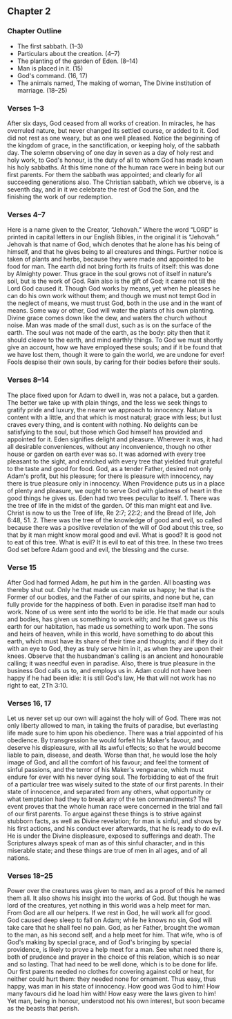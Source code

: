 ## Chapter 2

### Chapter Outline

- The first sabbath. (1–3)
- Particulars about the creation. (4–7)
- The planting of the garden of Eden. (8–14)
- Man is placed in it. (15)
- God's command. (16, 17)
- The animals named, The making of woman, The Divine institution of marriage. (18–25)

### Verses 1–3

After six days, God ceased from all works of creation. In miracles, he has overruled nature, but never changed its settled course, or added to it. God did not rest as one weary, but as one well pleased. Notice the beginning of the kingdom of grace, in the sanctification, or keeping holy, of the sabbath day. The solemn observing of one day in seven as a day of holy rest and holy work, to God's honour, is the duty of all to whom God has made known his holy sabbaths. At this time none of the human race were in being but our first parents. For them the sabbath was appointed; and clearly for all succeeding generations also. The Christian sabbath, which we observe, is a seventh day, and in it we celebrate the rest of God the Son, and the finishing the work of our redemption.

### Verses 4–7

Here is a name given to the Creator, “Jehovah.” Where the word “LORD” is printed in capital letters in our English Bibles, in the original it is “Jehovah.” Jehovah is that name of God, which denotes that he alone has his being of himself, and that he gives being to all creatures and things. Further notice is taken of plants and herbs, because they were made and appointed to be food for man. The earth did not bring forth its fruits of itself: this was done by Almighty power. Thus grace in the soul grows not of itself in nature's soil, but is the work of God. Rain also is the gift of God; it came not till the Lord God caused it. Though God works by means, yet when he pleases he can do his own work without them; and though we must not tempt God in the neglect of means, we must trust God, both in the use and in the want of means. Some way or other, God will water the plants of his own planting. Divine grace comes down like the dew, and waters the church without noise. Man was made of the small dust, such as is on the surface of the earth. The soul was not made of the earth, as the body: pity then that it should cleave to the earth, and mind earthly things. To God we must shortly give an account, how we have employed these souls; and if it be found that we have lost them, though it were to gain the world, we are undone for ever! Fools despise their own souls, by caring for their bodies before their souls.

### Verses 8–14

The place fixed upon for Adam to dwell in, was not a palace, but a garden. The better we take up with plain things, and the less we seek things to gratify pride and luxury, the nearer we approach to innocency. Nature is content with a little, and that which is most natural; grace with less; but lust craves every thing, and is content with nothing. No delights can be satisfying to the soul, but those which God himself has provided and appointed for it. Eden signifies delight and pleasure. Wherever it was, it had all desirable conveniences, without any inconvenience, though no other house or garden on earth ever was so. It was adorned with every tree pleasant to the sight, and enriched with every tree that yielded fruit grateful to the taste and good for food. God, as a tender Father, desired not only Adam's profit, but his pleasure; for there is pleasure with innocency, nay there is true pleasure only in innocency. When Providence puts us in a place of plenty and pleasure, we ought to serve God with gladness of heart in the good things he gives us. Eden had two trees peculiar to itself. 1. There was the tree of life in the midst of the garden. Of this man might eat and live. Christ is now to us the Tree of life, Re 2:7; 22:2; and the Bread of life, Joh 6:48, 51. 2. There was the tree of the knowledge of good and evil, so called because there was a positive revelation of the will of God about this tree, so that by it man might know moral good and evil. What is good? It is good not to eat of this tree. What is evil? It is evil to eat of this tree. In these two trees God set before Adam good and evil, the blessing and the curse.

### Verse 15

After God had formed Adam, he put him in the garden. All boasting was thereby shut out. Only he that made us can make us happy; he that is the Former of our bodies, and the Father of our spirits, and none but he, can fully provide for the happiness of both. Even in paradise itself man had to work. None of us were sent into the world to be idle. He that made our souls and bodies, has given us something to work with; and he that gave us this earth for our habitation, has made us something to work upon. The sons and heirs of heaven, while in this world, have something to do about this earth, which must have its share of their time and thoughts; and if they do it with an eye to God, they as truly serve him in it, as when they are upon their knees. Observe that the husbandman's calling is an ancient and honourable calling; it was needful even in paradise. Also, there is true pleasure in the business God calls us to, and employs us in. Adam could not have been happy if he had been idle: it is still God's law, He that will not work has no right to eat, 2Th 3:10.

### Verses 16, 17

Let us never set up our own will against the holy will of God. There was not only liberty allowed to man, in taking the fruits of paradise, but everlasting life made sure to him upon his obedience. There was a trial appointed of his obedience. By transgression he would forfeit his Maker's favour, and deserve his displeasure, with all its awful effects; so that he would become liable to pain, disease, and death. Worse than that, he would lose the holy image of God, and all the comfort of his favour; and feel the torment of sinful passions, and the terror of his Maker's vengeance, which must endure for ever with his never dying soul. The forbidding to eat of the fruit of a particular tree was wisely suited to the state of our first parents. In their state of innocence, and separated from any others, what opportunity or what temptation had they to break any of the ten commandments? The event proves that the whole human race were concerned in the trial and fall of our first parents. To argue against these things is to strive against stubborn facts, as well as Divine revelation; for man is sinful, and shows by his first actions, and his conduct ever afterwards, that he is ready to do evil. He is under the Divine displeasure, exposed to sufferings and death. The Scriptures always speak of man as of this sinful character, and in this miserable state; and these things are true of men in all ages, and of all nations.

### Verses 18–25

Power over the creatures was given to man, and as a proof of this he named them all. It also shows his insight into the works of God. But though he was lord of the creatures, yet nothing in this world was a help meet for man. From God are all our helpers. If we rest in God, he will work all for good. God caused deep sleep to fall on Adam; while he knows no sin, God will take care that he shall feel no pain. God, as her Father, brought the woman to the man, as his second self, and a help meet for him. That wife, who is of God's making by special grace, and of God's bringing by special providence, is likely to prove a help meet for a man. See what need there is, both of prudence and prayer in the choice of this relation, which is so near and so lasting. That had need to be well done, which is to be done for life. Our first parents needed no clothes for covering against cold or heat, for neither could hurt them: they needed none for ornament. Thus easy, thus happy, was man in his state of innocency. How good was God to him! How many favours did he load him with! How easy were the laws given to him! Yet man, being in honour, understood not his own interest, but soon became as the beasts that perish.

